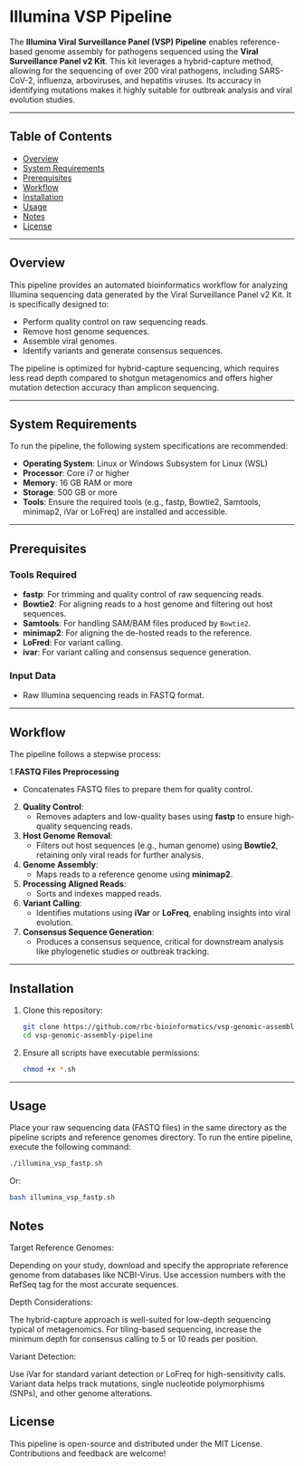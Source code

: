 # Illumina VSP Pipeline

The **Illumina Viral Surveillance Panel (VSP) Pipeline** enables reference-based genome assembly for pathogens sequenced using the **Viral Surveillance Panel v2 Kit**. This kit leverages a hybrid-capture method, allowing for the sequencing of over 200 viral pathogens, including SARS-CoV-2, influenza, arboviruses, and hepatitis viruses. Its accuracy in identifying mutations makes it highly suitable for outbreak analysis and viral evolution studies.

---

## Table of Contents

- [Overview](#overview)
- [System Requirements](#system-requirements)
- [Prerequisites](#prerequisites)
- [Workflow](#workflow)
- [Installation](#installation)
- [Usage](#usage)
- [Notes](#notes)
- [License](#license)

---

## Overview

This pipeline provides an automated bioinformatics workflow for analyzing Illumina sequencing data generated by the Viral Surveillance Panel v2 Kit. It is specifically designed to:

- Perform quality control on raw sequencing reads.
- Remove host genome sequences.
- Assemble viral genomes.
- Identify variants and generate consensus sequences.

The pipeline is optimized for hybrid-capture sequencing, which requires less read depth compared to shotgun metagenomics and offers higher mutation detection accuracy than amplicon sequencing.

---

## System Requirements

To run the pipeline, the following system specifications are recommended:

- **Operating System**: Linux or Windows Subsystem for Linux (WSL)
- **Processor**: Core i7 or higher
- **Memory**: 16 GB RAM or more
- **Storage**: 500 GB or more
- **Tools**: Ensure the required tools (e.g., fastp, Bowtie2, Samtools, minimap2, iVar or LoFreq) are installed and accessible.

---

## Prerequisites

### Tools Required

- **fastp**: For trimming and quality control of raw sequencing reads.
- **Bowtie2**: For aligning reads to a host genome and filtering out host sequences.
- **Samtools**: For handling SAM/BAM files produced by `Bowtie2`.
- **minimap2**: For aligning the de-hosted reads to the reference.
- **LoFred**: For variant calling.
- **ivar**: For variant calling and consensus sequence generation.
        
### Input Data

- Raw Illumina sequencing reads in FASTQ format.

---

## Workflow

The pipeline follows a stepwise process:

1.**FASTQ Files Preprocessing**
   - Concatenates FASTQ files to prepare them for quality control.
2. **Quality Control**:
   - Removes adapters and low-quality bases using **fastp** to ensure high-quality sequencing reads.
3. **Host Genome Removal**:
   - Filters out host sequences (e.g., human genome) using **Bowtie2**, retaining only viral reads for further analysis.
4. **Genome Assembly**:
   - Maps reads to a reference genome using **minimap2**.
5. **Processing Aligned Reads**:
   - Sorts and indexes mapped reads.
6. **Variant Calling**:
   - Identifies mutations using **iVar** or **LoFreq**, enabling insights into viral evolution.
7. **Consensus Sequence Generation**:
   - Produces a consensus sequence, critical for downstream analysis like phylogenetic studies or outbreak tracking.

---

## Installation

1. Clone this repository:
    ```bash
    git clone https://github.com/rbc-bioinformatics/vsp-genomic-assembly-pipeline.git
    cd vsp-genomic-assembly-pipeline
    ```

2. Ensure all scripts have executable permissions:
    ```bash
    chmod +x *.sh
    ```

---

## Usage

Place your raw sequencing data (FASTQ files) in the same directory as the pipeline scripts and reference genomes directory. To run the entire pipeline, execute the following command:

```bash
./illumina_vsp_fastp.sh
```
Or:
```bash
bash illumina_vsp_fastp.sh
```

## Notes
Target Reference Genomes: 

Depending on your study, download and specify the appropriate reference genome from databases like NCBI-Virus. Use accession numbers with the RefSeq tag for the most accurate sequences.

Depth Considerations:

The hybrid-capture approach is well-suited for low-depth sequencing typical of metagenomics.
For tiling-based sequencing, increase the minimum depth for consensus calling to 5 or 10 reads per position.

Variant Detection:

Use iVar for standard variant detection or LoFreq for high-sensitivity calls.
Variant data helps track mutations, single nucleotide polymorphisms (SNPs), and other genome alterations.

## License
This pipeline is open-source and distributed under the MIT License. Contributions and feedback are welcome!
